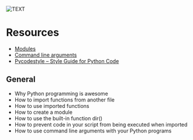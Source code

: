 ![TEXT](https://s3.amazonaws.com/alx-intranet.hbtn.io/uploads/medias/2020/9/621c6dd72e1acff708141f3fab6dfa6ff37c5ee6.jpg?X-Amz-Algorithm=AWS4-HMAC-SHA256&X-Amz-Credential=AKIARDDGGGOUSBVO6H7D%2F20231130%2Fus-east-1%2Fs3%2Faws4_request&X-Amz-Date=20231130T095545Z&X-Amz-Expires=86400&X-Amz-SignedHeaders=host&X-Amz-Signature=dbb38421c68b9a1ec96cdf6029867aafa88de00f6d91d5e1daa352b662cc7e00)

# Resources

- [Modules](https://intranet.alxswe.com/rltoken/SY-cMfnwbHoPFaJ-D_LWig)
- [Command line arguments](https://intranet.alxswe.com/rltoken/5e3TphtJ6WSVkWsdd2eX_A)
- [Pycodestyle – Style Guide for Python Code](https://intranet.alxswe.com/rltoken/FlkAJ_kPXHC4Y65WrRvA4A)

## General

- Why Python programming is awesome
- How to import functions from another file
- How to use imported functions
- How to create a module
- How to use the built-in function dir()
- How to prevent code in your script from being executed when imported
- How to use command line arguments with your Python programs
